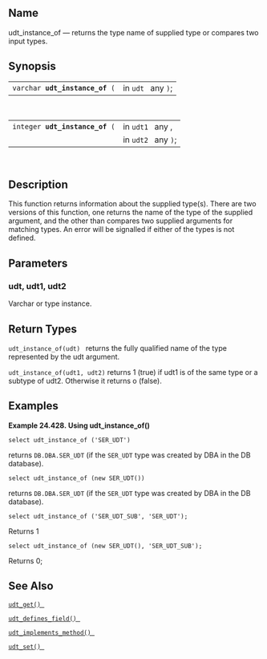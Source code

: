 <div>

<div>

</div>

<div>

## Name

udt_instance_of — returns the type name of supplied type or compares two
input types.

</div>

<div>

## Synopsis

<div>

|                                     |                    |
|-------------------------------------|--------------------|
| `varchar `**`udt_instance_of`**` (` | in `udt ` any `)`; |

<div>

 

</div>

</div>

<div>

|                                     |                     |
|-------------------------------------|---------------------|
| `integer `**`udt_instance_of`**` (` | in `udt1 ` any ,    |
|                                     | in `udt2 ` any `)`; |

<div>

 

</div>

</div>

</div>

<div>

## Description

This function returns information about the supplied type(s). There are
two versions of this function, one returns the name of the type of the
supplied argument, and the other than compares two supplied arguments
for matching types. An error will be signalled if either of the types is
not defined.

</div>

<div>

## Parameters

<div>

### udt, udt1, udt2

Varchar or type instance.

</div>

</div>

<div>

## Return Types

`udt_instance_of(udt) ` returns the fully qualified name of the type
represented by the udt argument.

`udt_instance_of(udt1, udt2)` returns 1 (true) if udt1 is of the same
type or a subtype of udt2. Otherwise it returns o (false).

</div>

<div>

## Examples

<div>

**Example 24.428. Using udt_instance_of()**

<div>

``` screen
select udt_instance_of ('SER_UDT')
```

returns `DB.DBA.SER_UDT` (if the `SER_UDT` type was created by DBA in
the DB database).

``` screen
select udt_instance_of (new SER_UDT())
```

returns `DB.DBA.SER_UDT` (if the `SER_UDT` type was created by DBA in
the DB database).

``` screen
select udt_instance_of ('SER_UDT_SUB', 'SER_UDT');
```

Returns 1

``` screen
select udt_instance_of (new SER_UDT(), 'SER_UDT_SUB');
```

Returns 0;

</div>

</div>

  

</div>

<div>

## See Also

<a href="fn_udt_get.html" class="link" title="udt_get"><code
class="function">udt_get() </code></a>

<a href="fn_udt_defines_field.html" class="link"
title="udt_defines_field"><code
class="function">udt_defines_field() </code></a>

<a href="fn_udt_implements_method.html" class="link"
title="udt_implements_method"><code
class="function">udt_implements_method() </code></a>

<a href="fn_udt_set.html" class="link" title="udt_set"><code
class="function">udt_set() </code></a>

</div>

</div>
